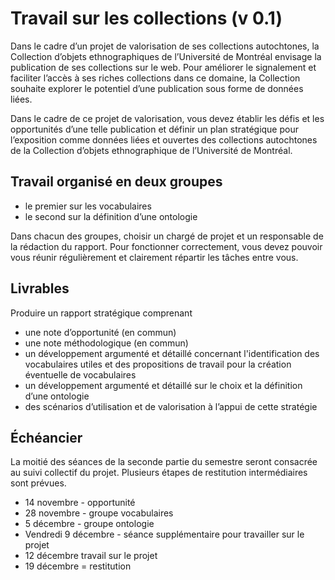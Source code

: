 # Travail sur les collections (v 0.1)

Dans le cadre d’un projet de valorisation de ses collections autochtones, la Collection d’objets ethnographiques de l’Université de Montréal envisage la publication de ses collections sur le web. Pour améliorer le signalement et faciliter l’accès à ses riches collections dans ce domaine, la Collection souhaite explorer le potentiel d’une publication sous forme de données liées.

Dans le cadre de ce projet de valorisation, vous devez établir les défis et les opportunités d’une telle publication et définir un plan stratégique pour l’exposition comme données liées et ouvertes des collections autochtones de la Collection d’objets ethnographique de l’Université de Montréal.

## Travail organisé en deux groupes

- le premier sur les vocabulaires
- le second sur la définition d’une ontologie

Dans chacun des groupes, choisir un chargé de projet et un responsable de la rédaction du rapport. Pour fonctionner correctement, vous devez pouvoir vous réunir régulièrement et clairement répartir les tâches entre vous.

## Livrables

Produire un rapport stratégique comprenant

- une note d’opportunité (en commun)
- une note méthodologique (en commun)
- un développement argumenté et détaillé concernant l'identification des vocabulaires utiles et des propositions de travail pour la création éventuelle de vocabulaires
- un développement argumenté et détaillé sur le choix et la définition d’une ontologie
- des scénarios d’utilisation et de valorisation à l’appui de cette stratégie


## Échéancier

La moitié des séances de la seconde partie du semestre seront consacrée au suivi collectif du projet. Plusieurs étapes de restitution intermédiaires sont prévues.

- 14 novembre - opportunité
- 28 novembre - groupe vocabulaires
- 5 décembre - groupe ontologie
- Vendredi 9 décembre - séance supplémentaire pour travailler sur le projet
- 12 décembre travail sur le projet
- 19 décembre = restitution